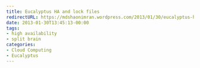 ```yaml
---
title: Eucalyptus HA and lock files
redirectURL: https://mdshaonimran.wordpress.com/2013/01/30/eucalyptus-ha-and-lock-files/
date: 2013-01-30T13:45:13-00:00
tags:
- high availability
- split brain
categories:
- Cloud Computing
- Eucalyptus
---
```

